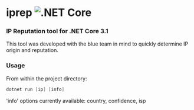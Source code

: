 # iprep ![.NET Core](https://github.com/jbies121/iprep/workflows/.NET%20Core/badge.svg)
### IP Reputation tool for .NET Core 3.1
This tool was developed with the blue team in mind to quickly determine IP origin and reputation.

### Usage
From within the project directory:
```powershell 
dotnet run [ip] [info]
```

'info' options currently available: country, confidence, isp

